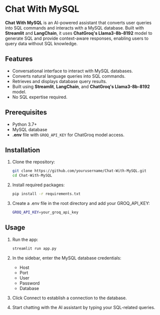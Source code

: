 # Chat With MySQL

**Chat With MySQL** is an AI-powered assistant that converts user queries into SQL commands and interacts with a MySQL database. Built with **Streamlit** and **LangChain**, it uses **ChatGroq's Llama3-8b-8192** model to generate SQL and provide context-aware responses, enabling users to query data without SQL knowledge.

## Features
- Conversational interface to interact with MySQL databases.
- Converts natural language queries into SQL commands.
- Retrieves and displays database query results.
- Built using **Streamlit**, **LangChain**, and **ChatGroq's Llama3-8b-8192** model.
- No SQL expertise required.

## Prerequisites
- Python 3.7+
- MySQL database
- **.env** file with `GROQ_API_KEY` for ChatGroq model access.

## Installation

1. Clone the repository:
   ```bash
   git clone https://github.com/yourusername/Chat-With-MySQL.git
   cd Chat-With-MySQL

2. Install required packages:
   ```bash
   pip install -r requirements.txt

3. Create a .env file in the root directory and add your GROQ_API_KEY:
   ```bash
   GROQ_API_KEY=your_groq_api_key

## Usage

1. Run the app:
   ```bash
   streamlit run app.py

2. In the sidebar, enter the MySQL database credentials:

   - Host
   - Port
   - User
   - Password
   - Database

3. Click Connect to establish a connection to the database.

4. Start chatting with the AI assistant by typing your SQL-related queries.

   
